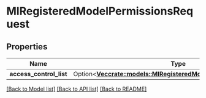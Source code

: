 # MlRegisteredModelPermissionsRequest

## Properties

Name | Type | Description | Notes
------------ | ------------- | ------------- | -------------
**access_control_list** | Option<[**Vec<crate::models::MlRegisteredModelAccessControlRequest>**](MlRegisteredModelAccessControlRequest.md)> |  | [optional]

[[Back to Model list]](../README.md#documentation-for-models) [[Back to API list]](../README.md#documentation-for-api-endpoints) [[Back to README]](../README.md)


